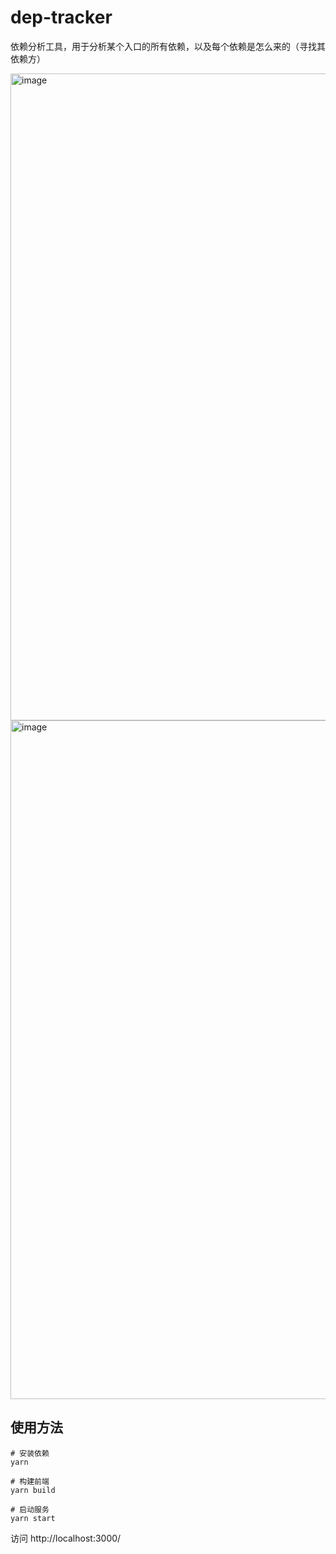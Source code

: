 # dep-tracker

依赖分析工具，用于分析某个入口的所有依赖，以及每个依赖是怎么来的（寻找其依赖方）

<img width="1035" alt="image" src="https://github.com/mefive/dep-tracker/assets/6426420/83998e6c-55a2-48ff-afcd-1e817c606652">
<img width="1086" alt="image" src="https://github.com/mefive/dep-tracker/assets/6426420/d8681ca9-6122-4cd1-a07a-0f2f00706612">



## 使用方法

```
# 安装依赖
yarn

# 构建前端
yarn build

# 启动服务
yarn start
```

访问 http://localhost:3000/
